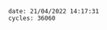 

                date: 21/04/2022 14:17:31
                cycles: 36060

                         